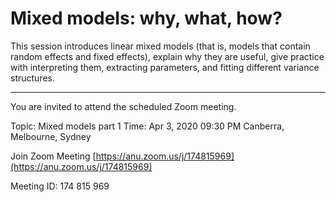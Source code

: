 # Mixed models: why, what, how?

This session introduces linear mixed models (that is, models that contain random effects and fixed effects), explain why they are useful, give practice with interpreting them, extracting parameters, and fitting different variance structures.

___

You are invited to attend the scheduled Zoom meeting.

Topic: Mixed models part 1
Time: Apr 3, 2020 09:30 PM Canberra, Melbourne, Sydney

Join Zoom Meeting
[https://anu.zoom.us/j/174815969](https://anu.zoom.us/j/174815969)

Meeting ID: 174 815 969

